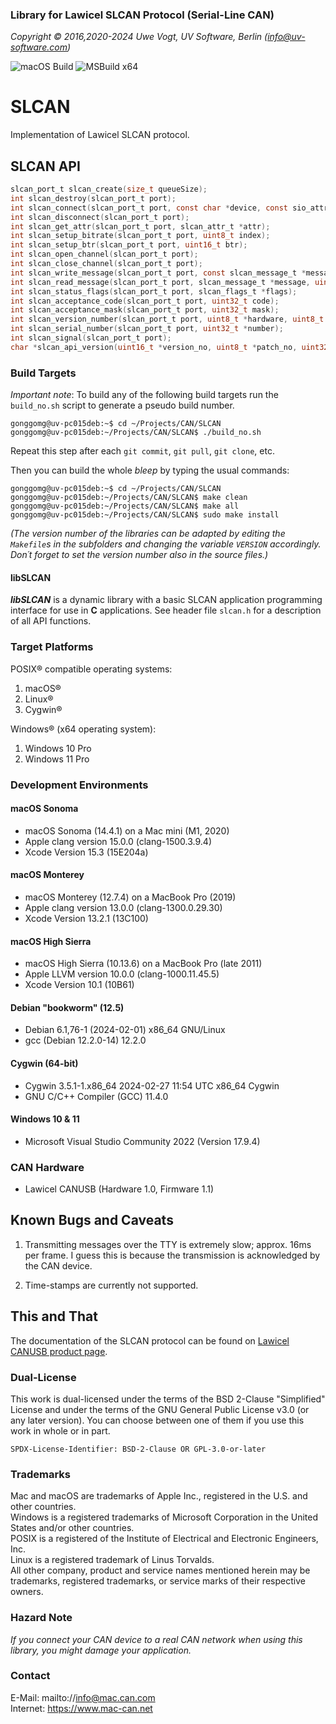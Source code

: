 ### Library for Lawicel SLCAN Protocol (Serial-Line CAN)

_Copyright &copy; 2016,2020-2024 Uwe Vogt, UV Software, Berlin (info@uv-software.com)_

![macOS Build](https://github.com/mac-can/SLCAN/actions/workflows/macOS-Build.yml/badge.svg)
![MSBuild x64](https://github.com/mac-can/SLCAN/actions/workflows/msbuild-x64.yml/badge.svg)

# SLCAN

Implementation of Lawicel SLCAN protocol.

## SLCAN API

```C
slcan_port_t slcan_create(size_t queueSize);
int slcan_destroy(slcan_port_t port);
int slcan_connect(slcan_port_t port, const char *device, const sio_attr_t *attr);
int slcan_disconnect(slcan_port_t port);
int slcan_get_attr(slcan_port_t port, slcan_attr_t *attr);
int slcan_setup_bitrate(slcan_port_t port, uint8_t index);
int slcan_setup_btr(slcan_port_t port, uint16_t btr);
int slcan_open_channel(slcan_port_t port);
int slcan_close_channel(slcan_port_t port);
int slcan_write_message(slcan_port_t port, const slcan_message_t *message, uint16_t timeout);
int slcan_read_message(slcan_port_t port, slcan_message_t *message, uint16_t timeout);
int slcan_status_flags(slcan_port_t port, slcan_flags_t *flags);
int slcan_acceptance_code(slcan_port_t port, uint32_t code);
int slcan_acceptance_mask(slcan_port_t port, uint32_t mask);
int slcan_version_number(slcan_port_t port, uint8_t *hardware, uint8_t *software);
int slcan_serial_number(slcan_port_t port, uint32_t *number);
int slcan_signal(slcan_port_t port);
char *slcan_api_version(uint16_t *version_no, uint8_t *patch_no, uint32_t *build_no);
```

### Build Targets

_Important note_: To build any of the following build targets run the `build_no.sh` script to generate a pseudo build number.
```
gonggomg@uv-pc015deb:~$ cd ~/Projects/CAN/SLCAN
gonggomg@uv-pc015deb:~/Projects/CAN/SLCAN$ ./build_no.sh
```
Repeat this step after each `git commit`, `git pull`, `git clone`, etc.

Then you can build the whole _bleep_ by typing the usual commands:
```
gonggomg@uv-pc015deb:~$ cd ~/Projects/CAN/SLCAN
gonggomg@uv-pc015deb:~/Projects/CAN/SLCAN$ make clean
gonggomg@uv-pc015deb:~/Projects/CAN/SLCAN$ make all
gonggomg@uv-pc015deb:~/Projects/CAN/SLCAN$ sudo make install
```
_(The version number of the libraries can be adapted by editing the `Makefile`s in the subfolders and changing the variable `VERSION` accordingly.  Don´t forget to set the version number also in the source files.)_

#### libSLCAN

___libSLCAN___ is a dynamic library with a basic SLCAN application programming interface for use in __C__ applications.
See header file `slcan.h` for a description of all API functions.

### Target Platforms

POSIX&reg; compatible operating systems:

1. macOS&reg;
1. Linux&reg;
1. Cygwin&reg;

Windows&reg; (x64 operating system):

1. Windows 10 Pro
1. Windows 11 Pro

### Development Environments

#### macOS Sonoma

- macOS Sonoma (14.4.1) on a Mac mini (M1, 2020)
- Apple clang version 15.0.0 (clang-1500.3.9.4)
- Xcode Version 15.3 (15E204a)

#### macOS Monterey

- macOS Monterey (12.7.4) on a MacBook Pro (2019)
- Apple clang version 13.0.0 (clang-1300.0.29.30)
- Xcode Version 13.2.1 (13C100)

#### macOS High Sierra

- macOS High Sierra (10.13.6) on a MacBook Pro (late 2011)
- Apple LLVM version 10.0.0 (clang-1000.11.45.5)
- Xcode Version 10.1 (10B61)

#### Debian "bookworm" (12.5)

- Debian 6.1,76-1 (2024-02-01) x86_64 GNU/Linux
- gcc (Debian 12.2.0-14) 12.2.0

#### Cygwin (64-bit)

- Cygwin 3.5.1-1.x86_64 2024-02-27 11:54 UTC x86_64 Cygwin
- GNU C/C++ Compiler (GCC) 11.4.0

#### Windows 10 & 11

- Microsoft Visual Studio Community 2022 (Version 17.9.4)

### CAN Hardware

- Lawicel CANUSB (Hardware 1.0, Firmware 1.1)

## Known Bugs and Caveats

1. Transmitting messages over the TTY is extremely slow; approx. 16ms per frame.
   I guess this is because the transmission is acknowledged by the CAN device.

2. Time-stamps are currently not supported.

## This and That

The documentation of the SLCAN protocol can be found on [Lawicel CANUSB product page](https://www.canusb.com/products/canusb).

### Dual-License

This work is dual-licensed under the terms of the BSD 2-Clause "Simplified" License and under the terms of the GNU General Public License v3.0 (or any later version).
You can choose between one of them if you use this work in whole or in part.

`SPDX-License-Identifier: BSD-2-Clause OR GPL-3.0-or-later`

### Trademarks

Mac and macOS are trademarks of Apple Inc., registered in the U.S. and other countries. \
Windows is a registered trademarks of Microsoft Corporation in the United States and/or other countries. \
POSIX is a registered of the Institute of Electrical and Electronic Engineers, Inc. \
Linux is a registered trademark of Linus Torvalds. \
All other company, product and service names mentioned herein may be trademarks, registered trademarks, or service marks of their respective owners.

### Hazard Note

_If you connect your CAN device to a real CAN network when using this library, you might damage your application._

### Contact

E-Mail: mailto://info@mac.can.com \
Internet: https://www.mac-can.net
